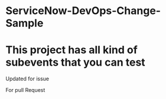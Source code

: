 # ServiceNow-DevOps-Change-Sample

#  This project has all kind of subevents that you can test

Updated for issue

For pull Request
